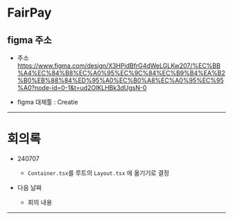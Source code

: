 # FairPay

## figma 주소

- 주소
  https://www.figma.com/design/X3HPidBfrG4dWeLGLKw207/%EC%BB%A4%EC%84%B8%EC%A0%95%EC%9C%84%EC%B9%B4%EA%B2%B0%EB%88%84%ED%95%A0%EC%B0%A8%EC%A0%95%EC%95%A0?node-id=0-1&t=ud2OlKLHBk3dUgsN-0

- figma 대체툴 : Creatie

---

# 회의록

- 240707

  - `Container.tsx`를 루트의 `Layout.tsx` 에 옮기기로 결정

- 다음 날짜
  - 회의 내용

---
